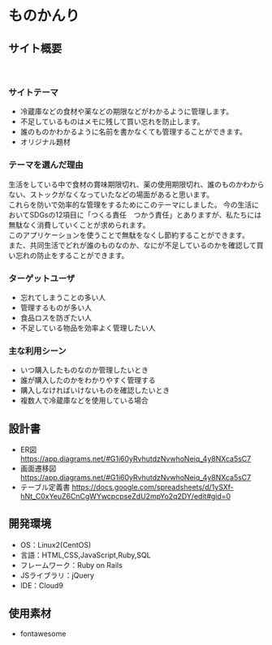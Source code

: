 # ものかんり

## サイト概要
　
### サイトテーマ
- 冷蔵庫などの食材や薬などの期限などがわかるように管理します。
- 不足しているものはメモに残して買い忘れを防止します。
- 誰のものかわかるように名前を書かなくても管理することができます。
- オリジナル題材

### テーマを選んだ理由
生活をしている中で食材の賞味期限切れ、薬の使用期限切れ、誰のものかわからない、ストックがなくなっていたなどの場面があると思います。  
これらを防いで効率的な管理をするためにこのテーマにしました。 
今の生活においてSDGsの12項目に「つくる責任　つかう責任」とありますが、私たちには無駄なく消費していくことが求められます。  
このアプリケーションを使うことで無駄をなくし節約することができます。  
また、共同生活でどれが誰のものなのか、なにが不足しているのかを確認して買い忘れの防止をすることができます。

### ターゲットユーザ
- 忘れてしまうことの多い人
- 管理するものが多い人
- 食品ロスを防ぎたい人
- 不足している物品を効率よく管理したい人

### 主な利用シーン
- いつ購入したものなのか管理したいとき
- 誰が購入したのかをわかりやすく管理する
- 購入しなければいけないものを確認したいとき
- 複数人で冷蔵庫などを使用している場合

## 設計書
- ER図  https://app.diagrams.net/#G1i60yRvhutdzNvwhoNeiq_4y8NXca5sC7
- 画面遷移図  https://app.diagrams.net/#G1i60yRvhutdzNvwhoNeiq_4y8NXca5sC7
- テーブル定義書  https://docs.google.com/spreadsheets/d/1ySXf-hNt_C0xYeuZ6CnCgWYwcpcpseZdU2mpYo2q2DY/edit#gid=0

## 開発環境
- OS：Linux2(CentOS)
- 言語：HTML,CSS,JavaScript,Ruby,SQL
- フレームワーク：Ruby on Rails
- JSライブラリ：jQuery
- IDE：Cloud9

## 使用素材
- fontawesome
